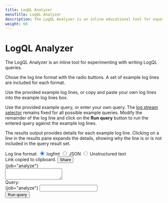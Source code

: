 ```yaml
---
title: LoqQL Analyzer
menuTitle: LoqQL Analyzer
description: The LogQL Analyzer is an inline educational tool for experimenting with writing LogQL queries.
weight: 60
---
```


<link rel="stylesheet" href="../analyzer/style.css">
<script src="../analyzer/handlebars.js"></script>

# LogQL Analyzer

The LogQL Analyzer is an inline tool for experimenting with writing LogQL queries.

Chose the log line format with the radio buttons.
A set of example log lines are included for each format.

Use the provided example log lines, or copy and paste your own log lines into the example log lines box.

Use the provided example query, or enter your own query.
The [log stream selector](../log_queries/#log-stream-selector) remains fixed for all possible example queries.
Modify the remainder of the log line and click on the **Run query** button
to run the entered query against the example log lines. 

The results output provides details for each example log line.
Clicking on a line in the results pane expands the details, showing why the line is or is not included in the query result set.

<main class="logql-analyzer">
    <section class="logs-source panel-container">
        <div class="logs-source__header">
            <div class="examples">
                <span>Log line format:</span> 
                <span class="example">
                    <input type="radio" class="example-select" name="example" id="logfmt-example" checked>
                    <label for="logfmt-example">logfmt</label>
                </span>
                <span class="example">
                    <input type="radio" class="example-select" name="example" id="json-parser-example">
                    <label for="json-parser-example">JSON</label>
                </span>
                <span class="example">
                    <input type="radio" class="example-select" name="example" id="pattern-parser-example">
                    <label for="pattern-parser-example">Unstructured text</label>
                </span>
            </div>
            <div class="share-section">
                <span class="share-link-copied-notification hide" id="share-link-copied-notification">
                    <i class="fa fa-check" aria-hidden="true"></i>
                    Link copied to clipboard.
                </span>
                <button class="primary-button" id="share-button">
                    <i class="fa fa-link" aria-hidden="true"></i>
                    Share
                </button>
            </div>
        </div>
        <div class="panel-header">
            {job="analyze"}
        </div>
        <textarea id="logs-source-input" class="logs-source__input"></textarea>
    </section>
    <section class="query panel-container">
        <div class="panel-header">
            Query:
        </div>
        <div class="query-container">
            <div class="input-box">
                <span class="prefix">{job="analyze"} </span>
                <input id="query-input" class="query_input">
            </div>
            <button class="query_submit primary-button">Run query</button>
        </div>
        <div class="query-error" id="query-error"></div>
    </section>
    <section class="results panel-container hide" id="results">
    </section>

</main>

<script id="log-result-template" type="text/x-handlebars-template">
    <div class="panel-header">
        Results
    </div>
    {{#each results}}
        <article class="debug-result-row">
            <div class="last-stage-result" data-line-index="{{@index}}">
                <div class="line-index">
                    <div class="line-index__wrapper">
                        <i class="line-cursor expand-cursor"></i>
                        <span>Line {{inc @index}}</span>
                    </div>
                </div>
                
                {{#if this.log_result}}
                    <span {{#if this.filtered_out}}class="filtered-out"{{/if}}>
                        {{this.log_result}}
                    </span>
                {{/if}}
                {{#unless this.log_result}}
                    <span class="note-text">(empty line)</span>
                {{/unless}}
            </div>

            <div class="debug-result-row__explain hide">
                <div class="explain-section origin-line">
                    <div class="explain-section__header">
                        Original log line
                        <span class="stage-expression">{{../stream_selector}}</span>
                    </div>
                    <div class="explain-section__body">
                        {{this.origin_line}}
                        {{#unless this.log_result}}
                            <span class="note-text">(empty line)</span>
                        {{/unless}}
                    </div>
                </div>
                {{#each this.stages}}
                    <div class="arrow-wrapper">
                        <i class="fa fa-arrow-down" aria-hidden="true"></i>
                    </div>
                    <div class="explain-section stage-line">
                        <div class="explain-section__header">
                            <span>stage #{{inc @index}}:</span>
                            <span class="stage-expression"> {{stage_expression}} </span>
                        </div>
                        <div class="explain-section__body">
                            <div class="explain-section__row">
                                <div class="explain-section__row-title">
                                    Available labels on this stage:
                                </div>
                                <div class="explain-section__row-body">
                                    {{#unless labels_before}}
                                        <span>none</span>
                                    {{/unless}}
                                    {{#if labels_before}}
                                        {{#each labels_before}}
                                            <article class="label-value" style="background-color: {{background_color}}">
                                                {{name}}={{value}}
                                            </article>
                                        {{/each}}
                                    {{/if}}
                                </div>
                            </div>
                            <div class="explain-section__row">
                                <div class="explain-section__row-title">
                                    Line after this stage:
                                </div>
                                <div class="explain-section__row-body">
                                    {{#if line_after}}
                                        <span {{#if this.filtered_out}}class="filtered-out"{{/if}}>
                                            {{line_after}}
                                        </span>
                                    {{/if}}
                                    {{#unless line_after}}
                                        <span class="note-text">(empty line)</span>
                                    {{/unless}}
                                    {{#if this.filtered_out}}
                                        <span class="important-text">the line has been filtered out on this stage</span>
                                    {{/if}}                                    
                                </div>
                            </div>
                            {{#if added_labels}}
                                <div class="explain-section__row">
                                    <div class="explain-section__row-title">
                                        Added/Modified labels:
                                    </div>
                                    <div class="explain-section__row-body">
                                        {{#each added_labels}}
                                            <article class="label-value"  style="background-color: {{background_color}}">
                                                {{name}}={{value}}
                                            </article>
                                        {{/each}}
                                    </div>
                                </div>
                            {{/if}}
                        </div>
                    </div>
                {{/each}}
            </div>
        </article>
    {{/each}}
</script>

[//]: # (Logfmt examples)
<script type="text/plain" id="logfmt-example-logs">
level=info ts=2022-03-23T11:55:29.846163306Z caller=main.go:112 msg="Starting Grafana Enterprise Logs"
level=debug ts=2022-03-23T11:55:29.846226372Z caller=main.go:113 version=v1.3.0 branch=HEAD Revision=e071a811 LokiVersion=v2.4.2 LokiRevision=525040a3
level=warn ts=2022-03-23T11:55:45.213901602Z caller=added_modules.go:198 msg="found valid license" cluster=enterprise-logs-test-fixture
level=info ts=2022-03-23T11:55:45.214611239Z caller=server.go:269 http=[::]:3100 grpc=[::]:9095 msg="server listening on addresses"
level=debug ts=2022-03-23T11:55:45.219665469Z caller=module_service.go:64 msg=initialising module=license
level=warm ts=2022-03-23T11:55:45.219678992Z caller=module_service.go:64 msg=initialising module=server
level=error ts=2022-03-23T11:55:45.221140583Z caller=manager.go:132 msg="license manager up and running"
level=info ts=2022-03-23T11:55:45.221254326Z caller=loki.go:355 msg="Loki started"
</script>

<script type="text/plain" id="logfmt-example-query">
| logfmt | level = "info" 
</script>

[//]: # (Json parser examples)
<script type="text/plain" id="json-parser-example-logs">
{"timestamp":"2022-04-26T08:53:59.61Z","level":"INFO","class":"org.springframework.boot.SpringApplication","method":"logStartupProfileInfo","file":"SpringApplication.java","line":663,"thread":"restartedMain","message":"The following profiles are active: no-schedulers,json-logging"}
{"timestamp":"2022-04-26T08:53:59.645Z","level":"DEBUG","class":"org.springframework.boot.logging.DeferredLog","method":"logTo","file":"DeferredLog.java","line":255,"thread":"restartedMain","message":"Devtools property defaults active! Set 'spring.devtools.add-properties' to 'false' to disable"}
{"timestamp":"2022-04-26T08:53:59.645Z","level":"DEBUG","class":"org.springframework.boot.logging.DeferredLog","method":"logTo","file":"DeferredLog.java","line":255,"thread":"restartedMain","message":"For additional web related logging consider setting the 'logging.level.web' property to 'DEBUG'"}
{"timestamp":"2022-04-26T08:54:00.274Z","level":"INFO","class":"org.springframework.data.repository.config.RepositoryConfigurationDelegate","method":"registerRepositoriesIn","file":"RepositoryConfigurationDelegate.java","line":132,"thread":"restartedMain","message":"Bootstrapping Spring Data JPA repositories in DEFAULT mode."}
{"timestamp":"2022-04-26T08:54:00.327Z","level":"INFO","class":"org.springframework.data.repository.config.RepositoryConfigurationDelegate","method":"registerRepositoriesIn","file":"RepositoryConfigurationDelegate.java","line":201,"thread":"restartedMain","message":"Finished Spring Data repository scanning in 47 ms. Found 3 JPA repository interfaces."}
{"timestamp":"2022-04-26T08:54:00.704Z","level":"INFO","class":"org.springframework.boot.web.embedded.tomcat.TomcatWebServer","method":"initialize","file":"TomcatWebServer.java","line":108,"thread":"restartedMain","message":"Tomcat initialized with port(s): 8080 (http)"}
{"timestamp":"2022-06-16T10:54:47.466Z","level":"INFO","class":"org.apache.juli.logging.DirectJDKLog","method":"log","file":"DirectJDKLog.java","line":173,"thread":"restartedMain","message":"Starting service [Tomcat]"}
{"timestamp":"2022-06-16T10:54:47.467Z","level":"INFO","class":"org.apache.juli.logging.DirectJDKLog","method":"log","file":"DirectJDKLog.java","line":173,"thread":"restartedMain","message":"Starting Servlet engine: [Apache Tomcat/9.0.52]"}
</script>

<script type="text/plain" id="json-parser-example-query">
| json | level="INFO" | line_format "{{.message}}"
</script>


[//]: # (Pattern parser examples)
<script type="text/plain" id="pattern-parser-example-logs">
238.46.18.83 - - [09/Jun/2022:14:13:44 -0700] "PUT /target/next-generation HTTP/2.0" 404 19042
16.97.233.22 - - [09/Jun/2022:14:13:44 -0700] "DELETE /extensible/functionalities HTTP/1.0" 200 27913
46.201.144.32 - - [09/Jun/2022:14:13:44 -0700] "PUT /e-enable/enable HTTP/2.0" 504 26885
33.122.3.191 - corkery3759 [09/Jun/2022:14:13:44 -0700] "POST /extensible/dynamic/enable HTTP/2.0" 100 23741
94.115.144.32 - damore5842 [09/Jun/2022:14:13:44 -0700] "PUT /matrix/envisioneer HTTP/1.0" 205 29993
145.250.221.107 - price8727 [09/Jun/2022:14:13:44 -0700] "PUT /iterate/networks/e-business/action-items HTTP/1.0" 302 9718
33.201.165.66 - - [09/Jun/2022:14:13:44 -0700] "GET /web-enabled/bricks-and-clicks HTTP/1.0" 205 2353
33.83.191.176 - kling8903 [09/Jun/2022:14:13:44 -0700] "DELETE /architect HTTP/1.1" 401 13783
</script>

<script type="text/plain" id="pattern-parser-example-query">
| pattern "<_> - <_> <_> \"<method> <url> <protocol>\" <status> <_> <_> \"<_>\" <_>" | status >= 200 and status < 300
</script>


<script src="../analyzer/script.js"> </script>



